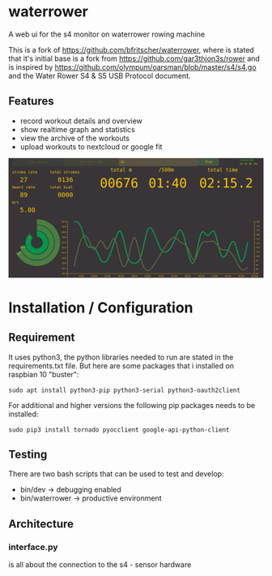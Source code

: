 # waterrower

A web ui for the s4 monitor on waterrower rowing machine

This is a fork of https://github.com/bfritscher/waterrower, where is stated that it's
initial base is a fork from https://github.com/gar3thjon3s/rower and is inspired by https://github.com/olympum/oarsman/blob/master/s4/s4.go and the Water Rower S4 & S5 USB Protocol document.

## Features

* record workout details and overview
* show realtime graph and statistics
* view the archive of the workouts
* upload workouts to nextcloud or google fit

![Workout](/docs/screenshot1.png?raw=true "Workout View")

# Installation / Configuration

## Requirement

It uses python3, the python libraries needed to run are stated in the requirements.txt file. But here are some packages that i installed on raspbian 10 "buster":

```
sudo apt install python3-pip python3-serial python3-oauth2client
```

For additional and higher versions the following pip packages needs to be installed:

```
sudo pip3 install tornado pyocclient google-api-python-client
```

## Testing

There are two bash scripts that can be used to test and develop:

* bin/dev -> debugging enabled
* bin/waterrower -> productive environment

## Architecture

### interface.py

is all about the connection to the s4 - sensor hardware

